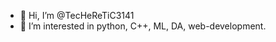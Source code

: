 - 👋 Hi, I’m @TecHeReTiC3141
- 👀 I’m interested in python, C++, ML, DA, web-development.


<!---
TecHeReTiC3141/TecHeReTiC3141 is a ✨ special ✨ repository because its `README.md` (this file) appears on your GitHub profile.
You can click the Preview link to take a look at your changes.
--->
